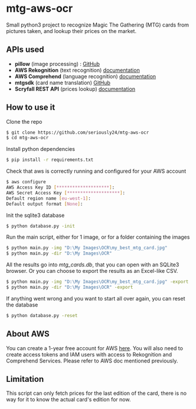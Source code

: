 # mtg-aws-ocr
Small python3 project to recognize Magic The Gathering (MTG) cards from pictures taken, and lookup their prices on the market.  

## APIs used
* **pillow** (image processing) : [GitHub](https://github.com/python-pillow/Pillow)
* **AWS Rekognition** (text recognition) [documentation](https://docs.aws.amazon.com/rekognition/latest/dg/getting-started.html)
* **AWS Comprehend** (language recognition) [documentation](https://docs.aws.amazon.com/comprehend/latest/dg/getting-started.html)
* **mtgsdk** (card name translation) [GitHub](https://github.com/MagicTheGathering/mtg-sdk-python)
* **Scryfall REST API** (prices lookup) [documentation](https://scryfall.com/docs/api)

## How to use it
Clone the repo
```bash
$ git clone https://github.com/seriously24/mtg-aws-ocr
$ cd mtg-aws-ocr
```
Install python dependencies
```bash
$ pip install -r requirements.txt
```
Check that aws is correctly running and configured for your AWS account
```bash
$ aws configure
AWS Access Key ID [********************]:
AWS Secret Access Key [********************]:
Default region name [eu-west-1]:
Default output format [None]:
```
Init the sqlite3 database
```bash
$ python database.py -init
```
Run the main script, either for 1 image, or for a folder containing the images
```bash
$ python main.py -img "D:\My Images\OCR\my_best_mtg_card.jpg"
$ python main.py -dir "D:\My Images\OCR"
```
All the results go into _mtg_cards.db_, that you can open with an SQLite3 browser. Or you can choose to export the results as an Excel-like CSV.
```bash
$ python main.py -img "D:\My Images\OCR\my_best_mtg_card.jpg" -export
$ python main.py -dir "D:\My Images\OCR" -export
```
If anything went wrong and you want to start all over again, you can reset the database
```bash
$ python database.py -reset
```

## About AWS
You can create a 1-year free account for AWS [here](https://portal.aws.amazon.com/billing/signup#/start). You will also need to create access tokens and IAM users with access to Rekognition and Comprehend Services. Please refer to AWS doc mentioned previously.

## Limitation
This script can only fetch prices for the last edition of the card, there is no way for it to know the actual card's edition for now.

